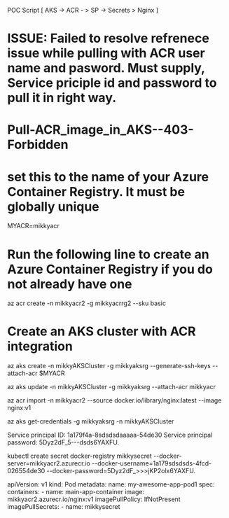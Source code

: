 
POC Script [ AKS -> ACR - > SP -> Secrets > Nginx ] 

ISSUE: Failed to resolve refrenece issue while pulling with ACR user name and pasword. Must supply, Service priciple id and password to pull it in right way. 
============================================================================================================================================================

# Pull-ACR_image_in_AKS--403-Forbidden

# set this to the name of your Azure Container Registry.  It must be globally unique
MYACR=mikkyacr

# Run the following line to create an Azure Container Registry if you do not already have one
az acr create -n mikkyacr2 -g mikkyacrrg2 --sku basic

# Create an AKS cluster with ACR integration
az aks create -n mikkyAKSCluster -g mikkyaksrg --generate-ssh-keys --attach-acr $MYACR

az aks update -n mikkyAKSCluster -g mikkyaksrg --attach-acr mikkyacr

az acr import  -n mikkyacr2 --source docker.io/library/nginx:latest --image nginx:v1

az aks get-credentials -g mikkyaksrg -n mikkyAKSCluster

Service principal ID: 1a179f4a-8sdsdsdaaaaa-54de30
Service principal password: 5Dyz2dF_5---dsds6YAXFU.

kubectl create secret docker-registry mikkysecret --docker-server=mikkyacr2.azurecr.io --docker-username=1a179sdsdsds-4fcd-026554de30 --docker-password=5Dyz2dF_>>>jKP2olx6YAXFU.

apiVersion: v1
kind: Pod
metadata:
  name: my-awesome-app-pod1
spec:
  containers:
    - name: main-app-container
      image: mikkyacr2.azurecr.io/nginx:v1
      imagePullPolicy: IfNotPresent
  imagePullSecrets:
    - name: mikkysecret
    
    
